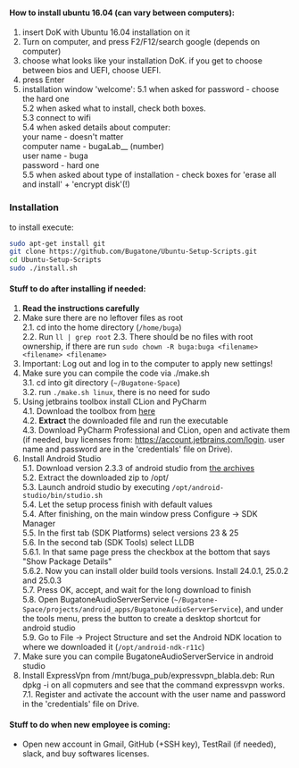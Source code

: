 
#### How to install ubuntu 16.04 (can vary between computers):
1. insert DoK with Ubuntu 16.04 installation on it
2. Turn on computer, and press F2/F12/search google (depends on computer)
3. choose what looks like your installation DoK.
   if you get to choose between bios and UEFI, choose UEFI.
4. press Enter
5. installation window 'welcome':
5.1 when asked for password - choose the hard one  
5.2 when asked what to install, check both boxes.  
5.3 connect to wifi  
5.4 when asked details about computer:  
your name - doesn't matter  
computer name - bugaLab__ (number)  
user name - buga  
password - hard one  
5.5 when asked about type of installation - check boxes for 'erase all and install' + 'encrypt disk'(!)  

### Installation
to install execute:
```bash
sudo apt-get install git
git clone https://github.com/Bugatone/Ubuntu-Setup-Scripts.git
cd Ubuntu-Setup-Scripts
sudo ./install.sh
```
#### Stuff to do after installing if needed:  
1. **Read the instructions carefully**  
2. Make sure there are no leftover files as root  
2.1. cd into the home directory (`/home/buga`)  
2.2. Run `ll | grep root`
2.3. There should be no files with root ownership, if there are run `sudo chown -R buga:buga <filename> <filename> <filename>`  
3. Important: Log out and log in to the computer to apply new settings!
3. Make sure you can compile the code via ./make.sh  
3.1. cd into git directory (`~/Bugatone-Space`)  
3.2. run `./make.sh linux`, there is no need for sudo  
4. Using jetbrains toolbox install CLion and PyCharm  
4.1. Download the toolbox from [here](https://www.jetbrains.com/toolbox/app/)  
4.2. **Extract** the downloaded file and run the executable  
4.3. Download PyCharm Professional and CLion, open and activate them (if needed, buy licenses from: https://account.jetbrains.com/login. user name and password are in the 'credentials' file on Drive).
5. Install Android Studio  
5.1. Download version 2.3.3 of android studio from [the archives](https://developer.android.com/studio/archive.html)  
5.2. Extract the downloaded zip to /opt/  
5.3. Launch android studio by executing `/opt/android-studio/bin/studio.sh`  
5.4. Let the setup process finish with default values  
5.4. After finishing, on the main window press Configure -> SDK Manager  
5.5. In the first tab (SDK Platforms) select versions 23 & 25  
5.6. In the second tab (SDK Tools) select LLDB  
5.6.1. In that same page press the checkbox at the bottom that says "Show Package Details"  
5.6.2. Now you can install older build tools versions. Install 24.0.1, 25.0.2 and 25.0.3  
5.7. Press OK, accept, and wait for the long download to finish  
5.8. Open BugatoneAudioServerService (`~/Bugatone-Space/projects/android_apps/BugatoneAudioServerService`), and under the tools menu, press the button to create a desktop shortcut for android studio  
5.9. Go to File -> Project Structure and set the Android NDK location to where we downloaded it (`/opt/android-ndk-r11c`)
6. Make sure you can compile BugatoneAudioServerService in android studio  
7. Install ExpressVpn from /mnt/buga_pub/expressvpn_blabla.deb:
Run dpkg -i <file> on all copmuters and see that the command expressvpn works. 
7.1. Register and activate the account with the user name and password in the 'credentials' file on Drive.

#### Stuff to do when new employee is coming:  
- Open new account in Gmail, GitHub (+SSH key), TestRail (if needed), slack, and buy softwares licenses.
